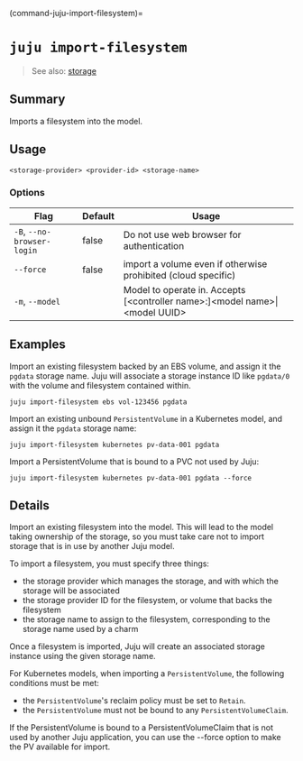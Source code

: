 (command-juju-import-filesystem)=
# `juju import-filesystem`
> See also: [storage](#storage)

## Summary
Imports a filesystem into the model.

## Usage
```juju import-filesystem [options] 
<storage-provider> <provider-id> <storage-name>
```

### Options
| Flag | Default | Usage |
| --- | --- | --- |
| `-B`, `--no-browser-login` | false | Do not use web browser for authentication |
| `--force` | false | import a volume even if otherwise prohibited (cloud specific) |
| `-m`, `--model` |  | Model to operate in. Accepts [&lt;controller name&gt;:]&lt;model name&gt;&#x7c;&lt;model UUID&gt; |

## Examples

Import an existing filesystem backed by an EBS volume,
and assign it the `pgdata` storage name. Juju will
associate a storage instance ID like `pgdata/0` with
the volume and filesystem contained within.

    juju import-filesystem ebs vol-123456 pgdata

Import an existing unbound `PersistentVolume` in a Kubernetes model,
and assign it the `pgdata` storage name:

    juju import-filesystem kubernetes pv-data-001 pgdata

Import a PersistentVolume that is bound to a PVC not used by Juju:

    juju import-filesystem kubernetes pv-data-001 pgdata --force


## Details

Import an existing filesystem into the model. This will lead to the model
taking ownership of the storage, so you must take care not to import storage
that is in use by another Juju model.

To import a filesystem, you must specify three things:

 - the storage provider which manages the storage, and with
   which the storage will be associated
 - the storage provider ID for the filesystem, or
   volume that backs the filesystem
 - the storage name to assign to the filesystem,
   corresponding to the storage name used by a charm

Once a filesystem is imported, Juju will create an associated storage
instance using the given storage name.

For Kubernetes models, when importing a `PersistentVolume`, the following
conditions must be met:

 - the `PersistentVolume`'s reclaim policy must be set to `Retain`.
 - the `PersistentVolume` must not be bound to any `PersistentVolumeClaim`.

If the PersistentVolume is bound to a PersistentVolumeClaim that is not used
by another Juju application, you can use the --force option to make the PV
available for import.
